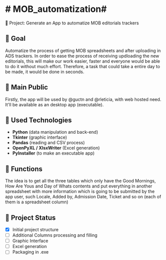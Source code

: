 # # MOB_automatization# 

🧾 Project: Generate an App to automatize MOB editorials trackers

## 📌 Goal

Automatize the process of getting MOB spreadsheets and after uploading in ADS trackers. 
In order to ease the process of receiving updloading the new editorials, this will make our work easier, faster and everyone would be able to do it without much effort. Therefore, a task that could take a entire day to be made, it would be done in seconds. 

## 👥 Main Public

Firstly, the app will be used by @guctn and @rleticia, with web hosted need. It'll be available as an desktop app (executable).

## 🧠 Used Technologies

* **Python** (data manipulation and back-end)
* **Tkinter** (graphic interface)
* **Pandas** (reading and CSV process)
* **OpenPyXL / XlsxWriter** (Excel generation)
* **PyInstaller** (to make an executable app)

## 🚀 Functions

The idea is to get all the three tables which only have the Good Mornings, How Are Yous and Day of Whats contents and put everything in another spreadsheet with more information which is going to be submitted by the app user, such Locale, Added by, Admission Date, Ticket and so on (each of them is a spreadsheet column)

## 📅 Project Status

* [x] Initial project structure 
* [ ] Additional Columns processing and filling
* [ ] Graphic Interface 
* [ ] Excel generation
* [ ] Packaging in .exe

